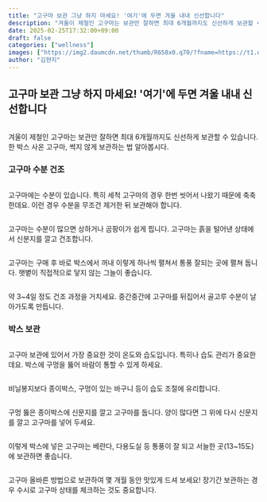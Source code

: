 ```yaml
---
title: "고구마 보관 그냥 하지 마세요! '여기'에 두면 겨울 내내 신선합니다"
description: "겨울이 제철인 고구마는 보관만 잘하면 최대 6개월까지도 신선하게 보관할 수 있습니다. 한 박스 사온 고구마, 썩지 않게 보관하는 법 알아봅시다."
date: 2025-02-25T17:32:00+09:00
draft: false
categories: ["wellness"]
images: ["https://img2.daumcdn.net/thumb/R658x0.q70/?fname=https://t1.daumcdn.net/news/202502/24/tenbody/20250224160002545vnqx.jpg", "https://img2.daumcdn.net/thumb/R658x0.q70/?fname=https://t1.daumcdn.net/news/202502/24/tenbody/20250224160002834hcqq.jpg", "https://img2.daumcdn.net/thumb/R658x0.q70/?fname=https://t1.daumcdn.net/news/202502/24/tenbody/20250224160003073lpmc.jpg", "https://img1.daumcdn.net/thumb/R658x0.q70/?fname=https://t1.daumcdn.net/news/202502/24/tenbody/20250224160003680fksw.jpg", "https://img3.daumcdn.net/thumb/R658x0.q70/?fname=https://t1.daumcdn.net/news/202502/24/tenbody/20250224160003963zyey.jpg"]
author: "김현지"
---
```


<h2 >고구마 보관 그냥 하지 마세요! '여기'에 두면 겨울 내내 신선합니다</h2> <figure ><img src="https://img2.daumcdn.net/thumb/R658x0.q70/?fname=https://t1.daumcdn.net/news/202502/24/tenbody/20250224160002545vnqx.jpg" alt=""/></figure> <p>겨울이 제철인 고구마는 보관만 잘하면 최대 6개월까지도 신선하게 보관할 수 있습니다. 한 박스 사온 고구마, 썩지 않게 보관하는 법 알아봅시다.</p> <h3 >고구마 수분 건조</h3> <figure ><img src="https://img2.daumcdn.net/thumb/R658x0.q70/?fname=https://t1.daumcdn.net/news/202502/24/tenbody/20250224160002834hcqq.jpg" alt=""/></figure> <p>고구마에는 수분이 있습니다. 특히 세척 고구마의 경우 한번 씻어서 나왔기 때문에 축축한데요. 이런 경우 수분을 무조건 제거한 뒤 보관해야 합니다.</p> <figure ><img src="https://img2.daumcdn.net/thumb/R658x0.q70/?fname=https://t1.daumcdn.net/news/202502/24/tenbody/20250224160003073lpmc.jpg" alt=""/></figure> <p>고구마는 수분이 많으면 상하거나 곰팡이가 쉽게 핍니다. 고구마는 흙을 털어낸 상태에서 신분지를 깔고 건조합니다.</p> <figure ><img src="https://img1.daumcdn.net/thumb/R658x0.q70/?fname=https://t1.daumcdn.net/news/202502/24/tenbody/20250224160003680fksw.jpg" alt=""/></figure> <p>고구마는 구매 후 바로 박스에서 꺼내 이렇게 하나씩 펼쳐서 통풍 잘되는 곳에 펼쳐 둡니다. 햇볕이 직접적으로 닿지 않는 그늘이 좋습니다.</p> <figure ><img src="https://img3.daumcdn.net/thumb/R658x0.q70/?fname=https://t1.daumcdn.net/news/202502/24/tenbody/20250224160003963zyey.jpg" alt=""/></figure> <p>약 3~4일 정도 건조 과정을 거치세요. 중간중간에 고구마를 뒤집어서 골고루 수분이 날아가도록 만듭니다.</p> <h3 >박스 보관</h3> <figure ><img src="https://img2.daumcdn.net/thumb/R658x0.q70/?fname=https://t1.daumcdn.net/news/202502/24/tenbody/20250224160004262ncva.jpg" alt=""/></figure> <p>고구마 보관에 있어서 가장 중요한 것이 온도와 습도입니다. 특히나 습도 관리가 중요한데요. 박스에 구멍을 뚫어 바람이 통할 수 있게 하세요.</p> <figure ><img src="https://img4.daumcdn.net/thumb/R658x0.q70/?fname=https://t1.daumcdn.net/news/202502/24/tenbody/20250224160004468yrpp.jpg" alt=""/></figure> <p>비닐봉지보다 종이박스, 구멍이 있는 바구니 등이 습도 조절에 유리합니다.</p> <figure ><img src="https://img1.daumcdn.net/thumb/R658x0.q70/?fname=https://t1.daumcdn.net/news/202502/24/tenbody/20250224160004717sldi.jpg" alt=""/></figure> <p>구멍 뚫은 종이박스에 신문지를 깔고 고구마를 둡니다. 양이 많다면 그 위에 다시 신문지를 깔고 고구마를 넣어 두세요.</p> <figure ><img src="https://img2.daumcdn.net/thumb/R658x0.q70/?fname=https://t1.daumcdn.net/news/202502/24/tenbody/20250224160004931cpya.jpg" alt=""/></figure> <p>이렇게 박스에 넣은 고구마는 베란다, 다용도실 등 통풍이 잘 되고 서늘한 곳(13~15도)에 보관하면 좋습니다.</p> <figure ><img src="https://img4.daumcdn.net/thumb/R658x0.q70/?fname=https://t1.daumcdn.net/news/202502/24/tenbody/20250224160005177mgpv.jpg" alt=""/></figure> <p>고구마 올바른 방법으로 보관하여 몇 개월 동안 맛있게 드셔 보세요! 장기간 보관하는 경우 수시로 고구마 상태를 체크하는 것도 중요합니다.</p>